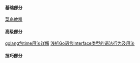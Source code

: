 #### 基础部分
[菜鸟教程](http://www.runoob.com/go/go-tutorial.html)

#### 高级部分
[golang包time用法详解](https://blog.csdn.net/wschq/article/details/80114036)
[浅析Go语言Interface类型的语法行为及用法](https://studygolang.com/articles/2652)

#### 技巧部分
